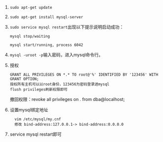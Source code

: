 1.    `sudo apt-get update`

2.  `sudo apt-get install mysql-server`

3.  `sudo service mysql restart`出现以下提示说明启动成功：
        
        mysql stop/waiting
        
        mysql start/running, process 6042
        
4.    `mysql -uroot -p`输入密码，进入mysql命令行。

5.    授权
    
          GRANT ALL PRIVILEGES ON *.* TO root@'%' IDENTIFIED BY '123456' WITH GRANT OPTION;
          授权所有主机可以以root身份，123456为密码登录进mysql
          flush privileges刷新权限即可
           
      撤回权限：revoke all privileges on *.* from dba@localhost;     
           
6.  设置mysql绑定地址
    
          vim /etc/mysql/my.cnf
          修改 bind-address:127.0.0.1-> bind-address:0.0.0.0
    
7. service mysql restart即可
